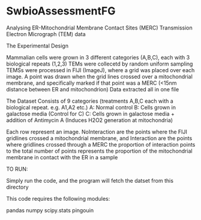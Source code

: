 # SwbioAssessmentFG
 
Analysing ER-Mitochondrial Membrane Contact Sites (MERC) Transmission Electron Micrograph (TEM) data 

The Experimental Design

Mammalian cells were grown in 3 different categories (A,B,C), each with 3 biological repeats (1,2,3)
TEMs were collecetd by random uniform sampling
TEMSs were processed in FIJI (ImageJ), where a grid was placed over each image.
A point was drawn when the grid lines crossed over a mitochondrial membrane, and specifically marked if that point was a MERC (<15nm distance between ER and mitochondrion)
Data extracted all in one file

The Dataset
Consists of 9 categories (treatments A,B,C each with a biological repeat. e.g. A1,A2 etc.)
A: Normal control
B: Cells grown in galactose media (Control for C)
C: Cells grown in galactose media + addition of Antimycin A (Induces H2O2 generation at mitochondria)

Each row represent an image. NoInteraction are the points where the FIJI gridlines crossed a mitochondrial membrane, and Interaction are the points where gridlines crossed through a MERC
the proportion of interaction points to the total number of points represents the proportion of the mitochondrial membrane in contact with the ER in a sample

TO RUN:

Simply run the code, and the program will fetch the datset from this directory

This code requires the following modules:

pandas
numpy
scipy.stats
pingouin
